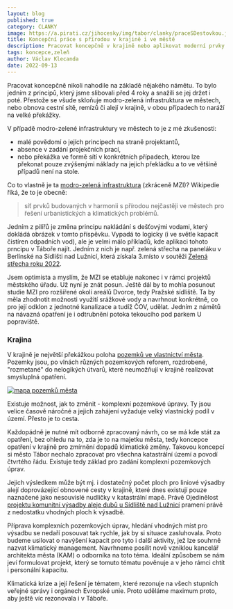 ```yaml
---
layout: blog
published: true
category: CLANKY
image: https://a.pirati.cz/jihocesky/img/tabor/clanky/praceSDestovkou.jpg
title: Koncepční práce s přírodou v krajině i ve městě
description: Pracovat koncepčně v krajině nebo aplikovat moderní prvky modrozelené infrastruktury není nic jednoduchého z celé řady důvodů.
tags: koncepce,zeleň
author: Václav Klecanda
date: 2022-09-13
---
```


Pracovat koncepčně nikoli nahodile na základě nějakého námětu.
To bylo jedním z principů, který jsme slibovali před 4 roky a snažili se jej držet i poté.
Přestože se všude skloňuje modro-zelená infrastruktura ve městech,
nebo obnova cestní sítě, remízů či alejí v krajině,
v obou případech to naráží na velké překážky.

V případě modro-zelené infrastruktury ve městech to je z mé zkušenosti:
- malé povědomí o jejích principech na straně projektantů,
- absence v zadání projekčních prací,
- nebo překážka ve formě sítí v konkrétních případech, kterou lze překonat pouze zvýšenými náklady na jejich překládku a to ve většině případů není na stole.

Co to vlastně je ta [modro-zelená infrastruktura](https://cs.wikipedia.org/wiki/Modro-zelen%C3%A1_infrastruktura) (zkráceně MZI)? Wikipedie říká, že to je obecně:

> síť prvků budovaných v harmonii s přírodou nejčastěji ve městech pro řešení urbanistických a klimatických problémů.

Jedním z pilířů je změna principu nakládání s dešťovými vodami, který dokládá obrázek v tomto příspěvku.
Vypadá to logicky (i ve světle kapacit čistíren odpadních vod), ale je velmi málo příkladů, kde aplikaci tohoto prncipu v Táboře najít.
Jedním z nich je např. zelená střecha na paneláku v Berlínské na Sídlišti nad Lužnicí, která získala 3.místo v soutěži [Zelená střecha roku 2022](https://www.facebook.com/mutaborcz/posts/pfbid02n6GXU1rtwufoGunbj5bBfQviCUmnM37PUn7Kffb55aTrzS2fZ58bMiq8GeCXc2Lfl).

Jsem optimista a myslím, že MZI se etabluje nakonec i v rámci projektů městského úřadu.
Už nyní je znát posun.
Ještě dál by to mohla posunout studie MZI pro rozšířené okolí areálů Dvorce, tedy Pražské sídliště.
Ta by měla zhodnotit možnosti využití srážkové vody a navrhnout konkrétně,
co pro její odklon z jednotné kanalizace a tudíž ČOV, udělat.
Jedním z námětů na návazná opatření je i odtrubnění potoka tekoucího pod parkem U popraviště. 

### Krajina

V krajině je největší překážkou poloha [pozemků ve vlastnictví města](https://mapy.mutabor.cz/mapa/katastralni-mapa-g/?c=-734317.95%3A-1120338.1&z=4&lb=of2021&ly=uln%2Cpag%2Cpammg&lbo=1&lyo=).
Pozemky jsou, po vlnách různých pozemkových reforem, rozdrobené, "rozmetané" do nelogikých útvarů, které neumožňují v krajině realizovat smysluplná opatření.

[![mapa pozemků města](https://a.pirati.cz/jihocesky/img/tabor/clanky/mapaPozemkuTabor.jpg)](https://mapy.mutabor.cz/mapa/katastralni-mapa-g/?c=-734317.95%3A-1120338.1&z=4&lb=of2021&ly=uln%2Cpag%2Cpammg&lbo=1&lyo=)

Existuje možnost, jak to změnit - komplexní pozemkové úpravy.
Ty jsou velice časově náročné a jejich zahájení vyžaduje velký vlastnický podíl v území.
Přesto je to cesta.

Každopádně je nutné mít odborně zpracovaný návrh, co se má kde stát za opatření, bez ohledu na to, zda je to na majetku města, tedy koncepce opatření v krajině pro zmírnění dopadů klimatické změny. 
Takovou koncepcí si město Tábor nechalo zpracovat pro všechna katastrální území a povodí čtvrtého řádu.
Existuje tedy základ pro zadání komplexní pozemkových úprav.

Jejich výsledkem může být mj. i dostatečný počet ploch pro liniové výsadby alejí
doprovázející obnovené cesty v krajině, 
které dnes existují pouze naznačené jako nesouvislé nudličky v katastrální mapě.
Právě 
Ojedinělost [projektu komunitní výsadby aleje dubů u Sídliště nad Lužnicí](https://taborcz.eu/lide-v-tabore-vysadili-dve-aleje-letnich-dubu/d-83050) pramení právě z nedostatku vhodných ploch k výsadbě.

Příprava komplexních pozemkových úprav, hledání vhodných míst pro výsadbu se nedaří posouvat tak rychle, jak by si situace zasluhovala.
Proto budeme usilovat o navýšení kapacit pro tyto i další aktivity, jež lze souhrně nazvat klimatický management.
Navrhneme posílit nově vzniklou kancelář architekta města (KAM) o odborníka na toto téma.
Ideální způsobem se nám jeví formulovat projekt, který se tomuto tématu pověnuje a v jeho rámci chtít i personální kapacitu.

Klimatická krize a její řešení je tématem, které rezonuje na všech stupních veřejné správy i orgánech Evropské unie.
Proto uděláme maximum proto, aby ještě víc rezonovala i v Táboře.